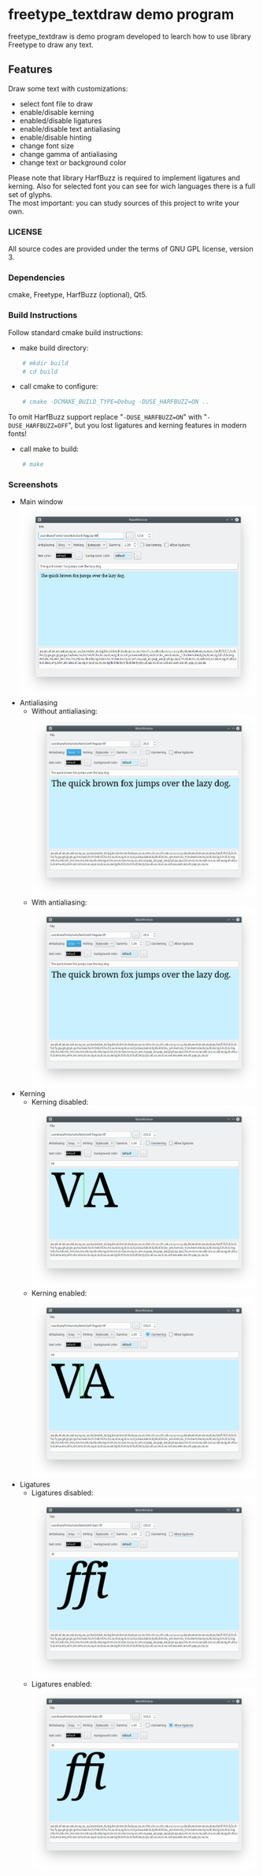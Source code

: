 # freetype_textdraw demo program
freetype_textdraw is demo program developed to learch how to use library Freetype to draw any text. 

## Features
Draw some text with customizations:
* select font file to draw
* enable/disable kerning
* enabled/disable ligatures
* enable/disable text antialiasing
* enable/disable hinting
* change font size
* change gamma of antialiasing
* change text or background color

Please note that library HarfBuzz is required to implement ligatures and kerning.
Also for selected font you can see for wich languages there is a full set of glyphs.
<br/>
The most important: you can study sources of this project to write your own.

### LICENSE
All source codes are provided under the terms of GNU GPL license, version 3.

### Dependencies
cmake, Freetype, HarfBuzz (optional), Qt5.

### Build Instructions
Follow standard cmake build instructions:
* make build directory:
```bash
    # mkdir build
    # cd build
```
* call cmake to configure:
```bash
    # cmake -DCMAKE_BUILD_TYPE=Debug -DUSE_HARFBUZZ=ON ..
```
To omit HarfBuzz support replace "`-DUSE_HARFBUZZ=ON`" with "`-DUSE_HARFBUZZ=OFF`", but you lost ligatures and kerning features in modern fonts!
* call make to build:
```bash
    # make
```

### Screenshots
* Main window
![Main window](docs/mainwindow.png)
* Antialiasing
  - Without antialiasing:
![antialiasing-none](docs/antialias-none.png)
  - With antialiasing:
![antialiasing-gray](docs/antialias-gray.png)
* Kerning
  - Kerning disabled:
![kerning-off](docs/kerning-off.png)
  - Kerning enabled:
![kerning-on](docs/kerning-on.png)
* Ligatures
  - Ligatures disabled:
![ligatures-off](docs/ligatures-off.png)
  - Ligatures enabled:
![ligatures-on](docs/ligatures-on.png)
